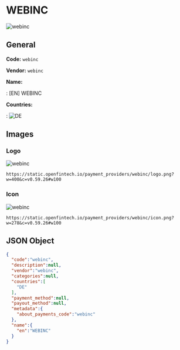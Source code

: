 
# WEBINC 
![webinc](https://static.openfintech.io/payment_providers/webinc/logo.png?w=400&c=v0.59.26#w100)  

## General 
 
**Code:** `webinc` 
 
**Vendor:** `webinc` 
 
**Name:** 
 
:	[EN] WEBINC 
 
 
**Countries:** 
 
:	![DE](https://cdnjs.cloudflare.com/ajax/libs/flag-icon-css/3.3.0/flags/4x3/de.svg#w24)  

## Images 

### Logo 
 
![webinc](https://static.openfintech.io/payment_providers/webinc/logo.png?w=400&c=v0.59.26#w100)  

```
https://static.openfintech.io/payment_providers/webinc/logo.png?w=400&c=v0.59.26#w100
```  

### Icon 
 
![webinc](https://static.openfintech.io/payment_providers/webinc/icon.png?w=278&c=v0.59.26#w100)  

```
https://static.openfintech.io/payment_providers/webinc/icon.png?w=278&c=v0.59.26#w100
```  

## JSON Object 

```json
{
  "code":"webinc",
  "description":null,
  "vendor":"webinc",
  "categories":null,
  "countries":[
    "DE"
  ],
  "payment_method":null,
  "payout_method":null,
  "metadata":{
    "about_payments_code":"webinc"
  },
  "name":{
    "en":"WEBINC"
  }
}
```  
